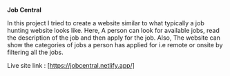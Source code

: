 **Job Central**


In this project I tried to create a website similar to what typically a job hunting website looks like. 
Here, A person can look for available jobs, read the description of the job and then apply for the job. Also, The website can show the categories of jobs a person has applied for i.e remote or onsite by filtering all the jobs.


Live site link : [https://jobcentral.netlify.app/]
